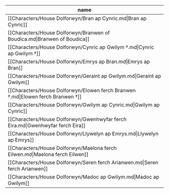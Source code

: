 | name                                                                             |
| -------------------------------------------------------------------------------- |
| [[Characters/House Dolforwyn/Bran ap Cynric.md\|Bran ap Cynric]]                 |
| [[Characters/House Dolforwyn/Branwen of Boudica.md\|Branwen of Boudica]]         |
| [[Characters/House Dolforwyn/Cynric ap Gwilym †.md\|Cynric ap Gwilym †]]         |
| [[Characters/House Dolforwyn/Emrys ap Bran.md\|Emrys ap Bran]]                   |
| [[Characters/House Dolforwyn/Geraint ap Gwilym.md\|Geraint ap Gwilym]]           |
| [[Characters/House Dolforwyn/Elowen ferch Branwen †.md\|Elowen ferch Branwen †]] |
| [[Characters/House Dolforwyn/Gwilym ap Cynric.md\|Gwilym ap Cynric]]             |
| [[Characters/House Dolforwyn/Gwenhwyfar ferch Eira.md\|Gwenhwyfar ferch Eira]]   |
| [[Characters/House Dolforwyn/Llywelyn ap Emrys.md\|Llywelyn ap Emrys]]           |
| [[Characters/House Dolforwyn/Maelona ferch Eilwen.md\|Maelona ferch Eilwen]]     |
| [[Characters/House Dolforwyn/Seren ferch Arianwen.md\|Seren ferch Arianwen]]     |
| [[Characters/House Dolforwyn/Madoc ap Gwilym.md\|Madoc ap Gwilym]]               |

